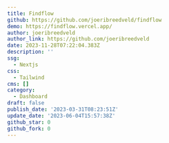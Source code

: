 ```yaml
---
title: Findflow
github: https://github.com/joeribreedveld/findflow
demo: https://findflow.vercel.app/
author: joeribreedveld
author_link: https://github.com/joeribreedveld
date: 2023-11-28T07:22:04.383Z
description: ''
ssg:
  - Nextjs
css:
  - Tailwind
cms: []
category:
  - Dashboard
draft: false
publish_date: '2023-03-31T08:23:51Z'
update_date: '2023-06-04T15:57:38Z'
github_star: 0
github_fork: 0
---
```

